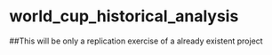 # world_cup_historical_analysis

##This will be only a replication exercise of a already existent project

